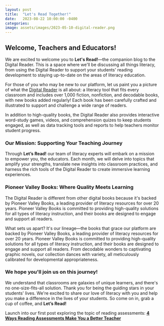 ```yaml
---
layout: post
title:  "Let's Read Together!"
date:   2023-08-22 10:00:00 -0400
categories:
image: assets/images/2023-05-10-digital-reader.png
---
```


## Welcome, Teachers and Educators!
We are excited to welcome you to **Let's Read!**—the companion blog to the Digital Reader. This is a space where we'll be discussing all things literacy, from using the Digital Reader to support your students' reading development to staying up-to-date on the areas of literacy education.

For those of you who may be new to our platform, let us paint you a picture of what the <a href="https://www.digitalreader.com/">Digital Reader</a> is all about: a literacy tool that fits every classroom and includes over 1,000 fiction, nonfiction, and decodable books, with new books added regularly! Each book has been carefully crafted and illustrated to support and challenge a wide range of readers.

In addition to high-quality books, the Digital Reader also provides interactive word-study games, videos, and comprehension quizes to keep students engaged, as well as data tracking tools and reports to help teachers monitor student progress.

### Our Mission: Supporting Your Teaching Journey
Through **Let’s Read!** our team of literacy experts will embark on a mission to empower you, the educators. Each month, we will delve into topics that amplify your strengths, translate new insights into classroom practices, and harness the rich tools of the Digital Reader to create immersive learning experiences.

### Pioneer Valley Books: Where Quality Meets Learning
The Digital Reader is different from other digital books because it's backed by Pioneer Valley Books, a leading provider of literacy resources for over 20 years. Pioneer Valley Books is committed to providing high-quality solutions for all types of literacy instruction, and their books are designed to engage and support all readers.

What sets us apart? It's our lineage—the books that grace our platform are backed by Pioneer Valley Books, a leading provider of literacy resources for over 20 years. Pioneer Valley Books is committed to providing high-quality solutions for all types of literacy instruction, and their books are designed to engage and support all readers. From decodable wonders to captivating graphic novels, our collection dances with variety, all meticulously calibrated for developmental appropriateness.

### We hope you'll join us on this journey!
We understand that classrooms are galaxies of unique learners, and there's no one-size-fits-all solution. Thank you for being the guiding stars in your students' lives. We're excited to share our love of literacy with you and help you make a difference in the lives of your students. So come on in, grab a cup of coffee, and **Let’s Read!**


Launch into our first post exploring the topic of reading assessments: **<a href="{{ site.baseurl }}{% post_url 2023-08-16-4-ways-reading-assessments-make-you-a-better-teacher %}">4 Ways Reading Assessments Make You a Better Teacher</a>**

